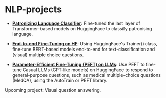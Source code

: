 # NLP-projects

- **[Patronizing Language Classifier](https://github.com/Yushi-Y/NLP-projects/tree/main/Classify_Patrinosing_Language_HF)**: Fine-tuned the last layer of Transformer-based models on HuggingFace to classify patronising language.

- **[End-to-end Fine-Tuning on HF](https://github.com/Yushi-Y/NLP-projects/tree/main/Full_FT_HF)**: Using HuggingFace's Trainer() class, fine-tune BERT-based models end-to-end for text-classification and (visual) multiple choice questions.
  
- **[Parameter-Efficient Fine-Tuning (PEFT) on LLMs](https://github.com/Yushi-Y/NLP-projects/tree/main/LLM_PEFT_HF)**: Use PEFT to fine-tune Casual LLMs (GPT-like models) on HuggingFace to respond to general-purpose questions, such as medical multiple-choice questions (MedQA), using the AutoTrain or PEFT library.
   
Upcoming project: Visual question answering.
